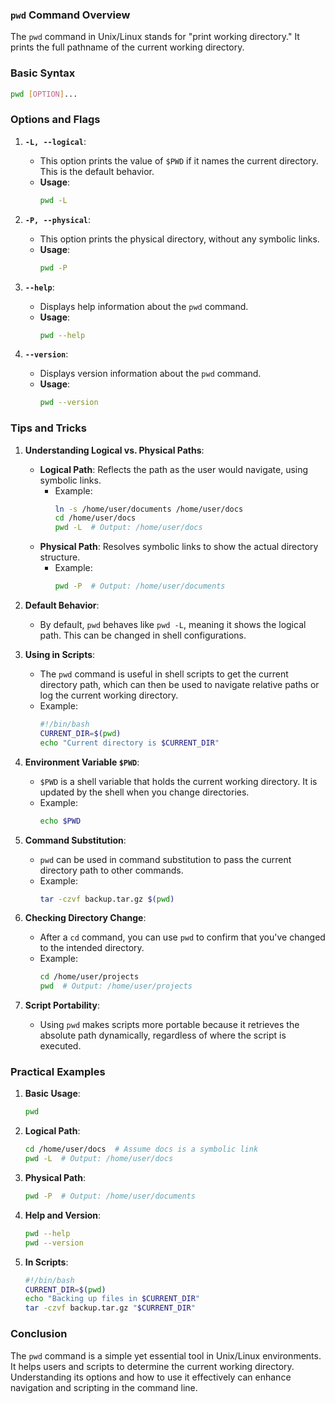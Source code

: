 ### `pwd` Command Overview
The `pwd` command in Unix/Linux stands for "print working directory." It prints the full pathname of the current working directory.

### Basic Syntax
```sh
pwd [OPTION]...
```

### Options and Flags

1. **`-L, --logical`**:
   - This option prints the value of `$PWD` if it names the current directory. This is the default behavior.
   - **Usage**: 
     ```sh
     pwd -L
     ```

2. **`-P, --physical`**:
   - This option prints the physical directory, without any symbolic links.
   - **Usage**:
     ```sh
     pwd -P
     ```

3. **`--help`**:
   - Displays help information about the `pwd` command.
   - **Usage**:
     ```sh
     pwd --help
     ```

4. **`--version`**:
   - Displays version information about the `pwd` command.
   - **Usage**:
     ```sh
     pwd --version
     ```

### Tips and Tricks

1. **Understanding Logical vs. Physical Paths**:
   - **Logical Path**: Reflects the path as the user would navigate, using symbolic links. 
     - Example:
       ```sh
       ln -s /home/user/documents /home/user/docs
       cd /home/user/docs
       pwd -L  # Output: /home/user/docs
       ```
   - **Physical Path**: Resolves symbolic links to show the actual directory structure.
     - Example:
       ```sh
       pwd -P  # Output: /home/user/documents
       ```

2. **Default Behavior**:
   - By default, `pwd` behaves like `pwd -L`, meaning it shows the logical path. This can be changed in shell configurations.

3. **Using in Scripts**:
   - The `pwd` command is useful in shell scripts to get the current directory path, which can then be used to navigate relative paths or log the current working directory.
   - Example:
     ```sh
     #!/bin/bash
     CURRENT_DIR=$(pwd)
     echo "Current directory is $CURRENT_DIR"
     ```

4. **Environment Variable `$PWD`**:
   - `$PWD` is a shell variable that holds the current working directory. It is updated by the shell when you change directories.
   - Example:
     ```sh
     echo $PWD
     ```

5. **Command Substitution**:
   - `pwd` can be used in command substitution to pass the current directory path to other commands.
   - Example:
     ```sh
     tar -czvf backup.tar.gz $(pwd)
     ```

6. **Checking Directory Change**:
   - After a `cd` command, you can use `pwd` to confirm that you've changed to the intended directory.
   - Example:
     ```sh
     cd /home/user/projects
     pwd  # Output: /home/user/projects
     ```

7. **Script Portability**:
   - Using `pwd` makes scripts more portable because it retrieves the absolute path dynamically, regardless of where the script is executed.

### Practical Examples

1. **Basic Usage**:
   ```sh
   pwd
   ```

2. **Logical Path**:
   ```sh
   cd /home/user/docs  # Assume docs is a symbolic link
   pwd -L  # Output: /home/user/docs
   ```

3. **Physical Path**:
   ```sh
   pwd -P  # Output: /home/user/documents
   ```

4. **Help and Version**:
   ```sh
   pwd --help
   pwd --version
   ```

5. **In Scripts**:
   ```sh
   #!/bin/bash
   CURRENT_DIR=$(pwd)
   echo "Backing up files in $CURRENT_DIR"
   tar -czvf backup.tar.gz "$CURRENT_DIR"
   ```

### Conclusion
The `pwd` command is a simple yet essential tool in Unix/Linux environments. It helps users and scripts to determine the current working directory. Understanding its options and how to use it effectively can enhance navigation and scripting in the command line.